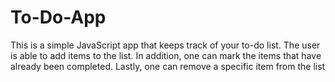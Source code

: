 # To-Do-App
This is a simple JavaScript app that keeps track of your to-do list.
The user is able to add items to the list.
In addition, one can mark the items that have already been completed.
Lastly, one can remove a specific item from the list

